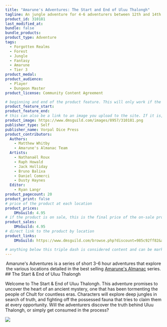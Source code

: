 ```yaml
---
title: "Amarune's Adventures: The Start and End of Uluu Thalongh"
tagline: An jungle adventure for 4-6 adventurers between 12th and 14th level
product_id: 310181
last_modified_at:
bundle: false
bundle_products:
product_type: Adventure
tags:
  - Forgotten Realms
  - Forest
  - Jungle
  - Fantasy
  - Amarune
  - Tier 3
product_medal: 
product_audience:
  - Player
  - Dungeon Master
product_license: Community Content Agreement

# beginning and end of the product feature. This will only work if the site is updated within several weeks of when the feature is supposed to happen. Making a new post counts as updating.
product_feature_start: 
product_feature_end: 
# this can also be a link to an image you upload to the site. If it is, it must start with a "/" or be a full link
product_image: https://www.dmsguild.com/images/8957/310181.png
publisher_type: Self
publisher_name: Vorpal Dice Press
product_contributors:
  Authors:
    - Matthew Whitby
    - Amarune's Almanac Team
  Artists:
    - Nathanaël Roux
    - Raph Howald
    - Jack Holliday
    - Bruno Balixa
    - Daniel Comerci
    - Dusty Haynes
  Editor:
    - Ryan Langr
product_pagecount: 20
product_print: false
# price of the product at each location
product_prices:
    DMsGuild: 4.95
# if the product is on sale, this is the final price of the on-sale product for each location that it is on sale. The sales % will be calculated and displayed based on the difference between product_prices and product_sales
product_sales:
    DMsGuild: 4.95
# direct link to the product by location
product_links:
    DMsGuild: https://www.dmsguild.com/browse.php?discount=985c92ff82&affiliate_id=1713687

# anything below this triple dash is considered content and can be markup or html. It should be fully HTML compatible as long as your tags are formatted correctly.
---
```

<center>Amarune's Adventures is a series of short 3-6 hour adventures that explore the various locations detailed in the best selling <a href="#amarune#">Amarune's Almanac</a> series.</center>
## The Start & End of Uluu Thalongh

Welcome to The Start & End of Uluu Thalongh. This adventure promises to uncover the heart of an ancient mystery, one that has been tormenting the people of Chult for countless eras. Characters will explore deep jungles in search of truth, and fighting off the possessed fauna that tries to claim them at every opportunity. Will the adventurers discover the truth behind Uluu Thalongh, or simply get consumed in the process?

<a href="https://twitter.com/TheEdVerse/status/1252285470169595904"><img src="https://i.imgur.com/IHsqCWr.png" /></a>